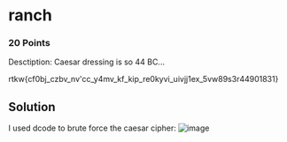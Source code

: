 # ranch
### 20 Points
Desctiption: Caesar dressing is so 44 BC...

rtkw{cf0bj_czbv_nv'cc_y4mv_kf_kip_re0kyvi_uivjj1ex_5vw89s3r44901831}

## Solution
I used dcode to brute force the caesar cipher:
![image](https://user-images.githubusercontent.com/28494055/235209699-510125e9-c5d6-4ab3-8892-bfb614533214.png)

